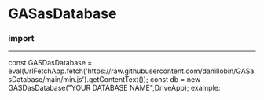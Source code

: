 # GASasDatabase
<h3>import</h3>
<hr>
const GASDasDatabase = eval(UrlFetchApp.fetch('https://raw.githubusercontent.com/danillobin/GASasDatabase/main/min.js').getContentText());
const db = new GASDasDatabase("YOUR DATABASE NAME",DriveApp);
example:
<picture>
  <source srcset="https://i.ibb.co/LSqJ2Y5/image.jpg">
</picture>
